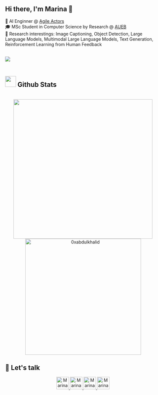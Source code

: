 ## Hi there, I'm Marina  👋

💼 AI Enginner @ [Agile Actors](https://www.agileactors.com) </br>
🎓 MSc Student in Computer Science by Research @ [AUEB](https://www.aueb.gr) </br>
👀 Research interestings: Image Captioning, Object Detection, Large Language Models, Multimodal Large Language Models, Text Generation, Reinforcement Learning from Human Feedback

</a> 
</br>
<img src="https://komarev.com/ghpvc/?username=marina-sam14&&style=flat-square" align="left" color="grey" />

<br>
</br>



## <img src="https://media.giphy.com/media/iY8CRBdQXODJSCERIr/giphy.gif" width="35"><b> Github Stats </b>
<br>

<div align="center">

<a href="https://github.com/gody10/">
  <img src="https://github-readme-stats.vercel.app/api?username=msamprovalaki&include_all_commits=true&count_private=true&show_icons=true&line_height=20&theme=midnight-purple" width="450"/>
  <img src="https://github-readme-stats.vercel.app/api/top-langs?username=msamprovalaki&show_icons=true&locale=en&layout=compact&line_height=20&theme=midnight-purple" width="375"  alt="0xabdulkhalid"/>

</a>
</div>






## 🤝 Let's talk 

<div align="center">

<a href="https://msamprovalaki.github.io" target="_blank"><img src="https://img.icons8.com/?size=100&id=9918&format=png&color=FFFFFF" alt="Marina Samprovalaki | Google Scholar" width="40" height="40"/>
</a>
<a href="mailto:marina.samprovalaki@gmail.com" target="_blank"><img src="https://img.icons8.com/?size=100&id=Y2GfpkgYNp42&format=png&color=FFFFFF" alt="Marina Samprovalaki | LinkedIn" width="40" height="40" />
</a> 
<a href="https://www.linkedin.com/in/marina-samprovalaki/" target="_blank"><img src="https://img.icons8.com/?size=100&id=8808&format=png&color=FFFFFF" alt="Marina Samprovalaki | LinkedIn" width="40" height="40"/>
</a>
<a href="https://scholar.google.com/citations?user=iRPZ3joAAAAJ&hl=en&authuser=1" target="_blank"><img src="https://img.icons8.com/?size=100&id=okYCvWotC0uX&format=png&color=FFFFFF" alt="Marina Samprovalaki | Google Scholar" width="40" height="40"/>
</a>


 















